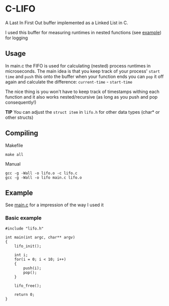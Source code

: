C-LIFO 
======

A Last In First Out buffer implemented as a Linked List in C.

I used this buffer for measuring runtimes in nested functions (see [example](https://github.com/vdevos/C-LIFO/blob/master/main.c)) for logging

## Usage

In main.c the FIFO is used for calculating (nested) process runtimes in microseconds. The main idea is that you keep 
track of your process' `start time` and `push` this onto the buffer when your function ends you can `pop` it off again 
and calculate the difference: `current-time` - `start-time`

The nice thing is you won't have to keep track of timestamps withing each function and it also 
works nested/recursive (as long as you push and pop consequently!)

__TIP__ You can adjust the `struct item` in `lifo.h` for other data types (char* or other structs)

## Compiling 

Makefile    
    
    make all
    
Manual
    
    gcc -g -Wall -o lifo.o -c lifo.c
    gcc -g -Wall -o lifo main.c lifo.o  
    
## Example

See [main.c](https://github.com/vdevos/C-LIFO/blob/master/main.c) for a impression of the way I used it

### Basic example
    #include "lifo.h"
    
    int main(int argc, char** argv)
    {
        lifo_init();
    
        int i;
        for(i = 0; i < 10; i++) 
        {            
            push(i);
            pop();
        }
    
        lifo_free();
        
        return 0;
    }

    
